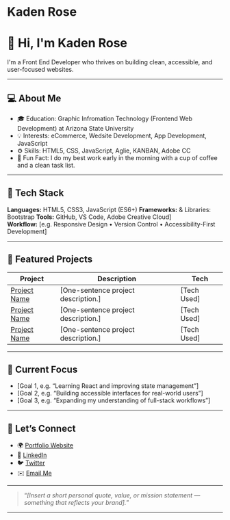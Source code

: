<h1>Kaden Rose</h1>

# 👋 Hi, I'm Kaden Rose

I'm a Front End Developer who thrives on building clean, accessible, and user-focused websites.  

---

## 💻 About Me
- 🎓 Education: Graphic Infromation Technology (Frontend Web Development) at Arizona State University
- 💡 Interests: eCommerce, Wedsite Development, App Development, JavaScript
- ⚙️ Skills: HTML5, CSS, JavaScript, Aglie, KANBAN, Adobe CC
- 💬 Fun Fact: I do my best work early in the morning with a cup of coffee and a clean task list.

---

## 🧰 Tech Stack

**Languages:** HTML5, CSS3, JavaScript (ES6+)
**Frameworks:** & Libraries: Bootstrap 
**Tools:** GitHub, VS Code, Adobe Creative Cloud]  
**Workflow:** [e.g. Responsive Design • Version Control • Accessibility-First Development]

---

## 📂 Featured Projects

| Project | Description | Tech |
|----------|--------------|------|
| [Project Name](https://github.com/[yourusername]/[repo-name]) | [One-sentence project description.] | [Tech Used] |
| [Project Name](https://github.com/[yourusername]/[repo-name]) | [One-sentence project description.] | [Tech Used] |
| [Project Name](https://github.com/[yourusername]/[repo-name]) | [One-sentence project description.] | [Tech Used] |

---

## 🧭 Current Focus
- [Goal 1, e.g. “Learning React and improving state management”]  
- [Goal 2, e.g. “Building accessible interfaces for real-world users”]  
- [Goal 3, e.g. “Expanding my understanding of full-stack workflows”]

---

## 🤝 Let’s Connect
- 🌍 [Portfolio Website](https://[your-portfolio-link].com)  
- 💼 [LinkedIn](https://linkedin.com/in/[your-linkedin])  
- 🐦 [Twitter](https://twitter.com/[your-handle])  
- ✉️ [Email Me](mailto:[your.email@example.com])

---

> “_[Insert a short personal quote, value, or mission statement — something that reflects your brand]._”

---
